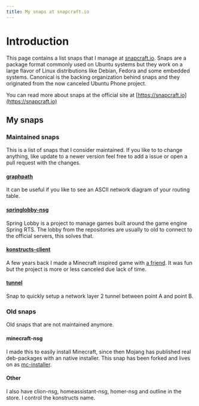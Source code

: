 ```yaml
---
title: My snaps at snapcraft.io
---
```


# Introduction

This page contains a list snaps that I manage at [snapcraft.io](https://snapcraft.io). Snaps are a package format commonly used on Ubuntu systems but they work on a large flavor of Linux distributions like Debian, Fedora and some embedded systems. Canonical is the backing organization behind snaps and they originated from the now canceled Ubuntu Phone project.

You can read more about snaps at the official site at [https://snapcraft.io](https://snapcraft.io)

## My snaps

### Maintained snaps

This is a list of snaps that I consider maintained. If you like to to change anything, like update to a newer version feel free to add a issue or open a pull request with the changes.

#### [graphpath](/graphpath)

It can be useful if you like to see an ASCII network diagram of your routing table.

#### [springlobby-nsg](/springlobby-nsg)

Spring Lobby is a project to manage games built around the game engine Spring RTS. The lobby from the repositories are usually to old to connect to the official servers, this solves that.

#### [konstructs-client](/konstructs-client)

A few years back I made a Minecraft inspired game with [a friend](https://github.com/carelfaber). It was fun but the project is more or less canceled due lack of time.

#### [tunnel](/tunnel)

Snap to quickly setup a network layer 2 tunnel between point A and point B.

### Old snaps

Old snaps that are not maintained anymore.

#### minecraft-nsg

I made this to easily install Minecraft, since then Mojang has published real deb-packages with an native installer. This snap has been forked and lives on as [mc-installer](https://snapcraft.io/mc-installer).

#### Other

I also have clion-nsg, homeassistant-nsg, homer-nsg and outline in the store. I control the konstructs name.
